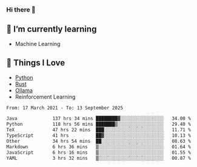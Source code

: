 ### Hi there 👋
<!-- ## About Me -->

## 🌱 I’m currently learning
- Machine Learning

## 🥰 Things I Love
- [Python](https://www.python.org/) 
- [Rust](https://www.rust-lang.org/)
- [Ollama](https://ollama.com)
- Reinforcement Learning

<!--START_SECTION:waka-->

```txt
From: 17 March 2021 - To: 13 September 2025

Java             137 hrs 34 mins ████████▓░░░░░░░░░░░░░░░░   34.00 %
Python           118 hrs 56 mins ███████▒░░░░░░░░░░░░░░░░░   29.40 %
TeX              47 hrs 22 mins  ███░░░░░░░░░░░░░░░░░░░░░░   11.71 %
TypeScript       41 hrs          ██▓░░░░░░░░░░░░░░░░░░░░░░   10.13 %
Other            34 hrs 54 mins  ██░░░░░░░░░░░░░░░░░░░░░░░   08.63 %
Markdown         6 hrs 36 mins   ▒░░░░░░░░░░░░░░░░░░░░░░░░   01.64 %
JavaScript       6 hrs 16 mins   ▒░░░░░░░░░░░░░░░░░░░░░░░░   01.55 %
YAML             3 hrs 32 mins   ▒░░░░░░░░░░░░░░░░░░░░░░░░   00.87 %
```

<!--END_SECTION:waka-->

<!--
**CharlesC03/CharlesC03** is a ✨ _special_ ✨ repository because its `README.md` (this file) appears on your GitHub profile.

Here are some ideas to get you started:

- 🔭 I’m currently working on ...
- 🌱 I’m currently learning ...
- 👯 I’m looking to collaborate on ...
- 🤔 I’m looking for help with ...
- 💬 Ask me about ...
- 📫 How to reach me: ...
- 😄 Pronouns: ...
- ⚡ Fun fact: ...
-->
